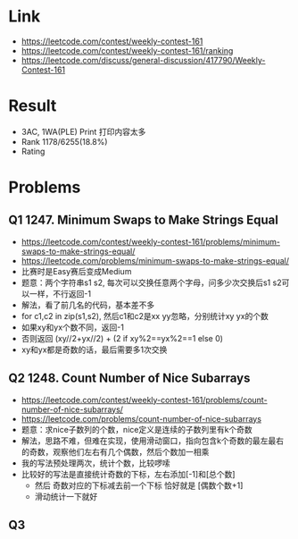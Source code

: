 # Link
- https://leetcode.com/contest/weekly-contest-161
- https://leetcode.com/contest/weekly-contest-161/ranking
- https://leetcode.com/discuss/general-discussion/417790/Weekly-Contest-161

# Result
- 3AC, 1WA(PLE) Print 打印内容太多
- Rank 1178/6255(18.8%)
- Rating

# Problems
## Q1 1247. Minimum Swaps to Make Strings Equal
- https://leetcode.com/contest/weekly-contest-161/problems/minimum-swaps-to-make-strings-equal/
- https://leetcode.com/problems/minimum-swaps-to-make-strings-equal/
- 比赛时是Easy赛后变成Medium
- 题意：两个字符串s1 s2, 每次可以交换任意两个字母，问多少次交换后s1 s2可以一样，不行返回-1
- 解法，看了前几名的代码，基本差不多
- for c1,c2 in zip(s1,s2), 然后c1和c2是xx yy忽略，分别统计xy yx的个数
- 如果xy和yx个数不同，返回-1
- 否则返回 (xy//2+yx//2) + (2 if xy%2==yx%2==1 else 0)
- xy和yx都是奇数的话，最后需要多1次交换

## Q2 1248. Count Number of Nice Subarrays
- https://leetcode.com/contest/weekly-contest-161/problems/count-number-of-nice-subarrays/
- https://leetcode.com/problems/count-number-of-nice-subarrays
- 题意：求nice子数列的个数，nice定义是连续的子数列里有k个奇数
- 解法，思路不难，但难在实现，使用滑动窗口，指向包含k个奇数的最左最右的奇数，观察他们左右有几个偶数，然后个数加一相乘
- 我的写法预处理两次，统计个数，比较啰嗦
- 比较好的写法是直接统计奇数的下标，左右添加[-1]和[总个数]
    - 然后 奇数对应的下标减去前一个下标 恰好就是 [偶数个数+1]
    - 滑动统计一下就好

## Q3